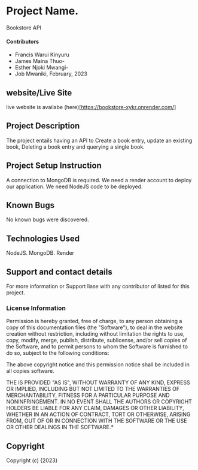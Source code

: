 # Project Name.

Bookstore API 

#### Contributors

- Francis Warui Kinyuru
- James Maina Thuo-
- Esther Njoki Mwangi-
- Job Mwaniki,
February, 2023

## website/Live Site
live website is availabe (here)[https://bookstore-xykr.onrender.com/]
## Project Description
The project entails having an API to Create a book entry, update an existing book, Deleting a book entry and querying a single book.
## Project Setup Instruction
A connection to MongoDB is required.
We need a render account to deploy our application.
We need NodeJS code to be deployed.

## Known Bugs
No known bugs were discovered.

## Technologies Used
NodeJS.
MongoDB.
Render

## Support and contact details
For more information or Support liase with any contributor of listed for this project.
### License Information

Permission is hereby granted, free of charge, to any person obtaining a copy
of this documentation files (the "Software"), to deal
in the website creation without restriction, including without limitation the rights
to use, copy, modify, merge, publish, distribute, sublicense, and/or sell
copies of the Software, and to permit persons to whom the Software is
furnished to do so, subject to the following conditions:

The above copyright notice and this permission notice shall be included in all
copies software.

THE IS PROVIDED "AS IS", WITHOUT WARRANTY OF ANY KIND, EXPRESS OR
IMPLIED, INCLUDING BUT NOT LIMITED TO THE WARRANTIES OF MERCHANTABILITY,
FITNESS FOR A PARTICULAR PURPOSE AND NONINFRINGEMENT. IN NO EVENT SHALL THE
AUTHORS OR COPYRIGHT HOLDERS BE LIABLE FOR ANY CLAIM, DAMAGES OR OTHER
LIABILITY, WHETHER IN AN ACTION OF CONTRACT, TORT OR OTHERWISE, ARISING FROM,
OUT OF OR IN CONNECTION WITH THE SOFTWARE OR THE USE OR OTHER DEALINGS IN THE
SOFTWARE.\*

## Copyright

Copyright (c) {2023}